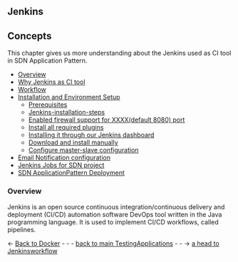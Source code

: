 ## Jenkins

## Concepts
This chapter gives us more understanding about the Jenkins used as CI tool in SDN Application Pattern.
* [Overview](#overview)
* [Why Jenkins as CI tool](./Jenkinsworkflow.md#why-jenkins-as-ci-tool)
* [Workflow](./Jenkinsworkflow.md#workflow)
* [Installation and Environment Setup](./InstallationAndEnvironmentSetup.md#installation-and-environment-setup)
    * [Prerequisites](./InstallationAndEnvironmentSetup.md#prerequisites)
    * [Jenkins-installation-steps](./InstallationAndEnvironmentSetup.md#Jenkins-installation-steps)
    * [Enabled firewall support for XXXX(default 8080) port](./InstallationAndEnvironmentSetup.md#enabled-firewall-support-for-xxxxdefault-8080-port)
    * [Install all required plugins](./InstallationAndEnvironmentSetup.md#install-all-required-plugins)
    * [Installing it through our Jenkins dashboard](./InstallationAndEnvironmentSetup.md#installing-it-through-our-jenkins-dashboard)
    * [Download and install manually](./InstallationAndEnvironmentSetup.md#download-and-install-manually)
    * [Configure master-slave configuration](./InstallationAndEnvironmentSetup.md#configure-master-slave-configuration)
* [Email Notification configuration](./EmailNotificationConfiguration.md#email-notification-configuration)
* [Jenkins Jobs for SDN project](./JenkinsJobsAndSDNDeployment.md#list-of-jenkins-jobs-for-this-sdn-project)
* [SDN ApplicationPattern Deployment](./JenkinsJobsAndSDNDeployment.md#sdn-applicationpattern-deployment)


### Overview 
Jenkins is an open source continuous integration/continuous delivery and deployment (CI/CD) automation software DevOps tool written in the Java programming language. It is used to implement CI/CD workflows, called pipelines.


<- [Back to Docker](../Git/GitCommands.md) - - - [back to main TestingApplications](../../../TestingApplications.md) - - -> [a head to Jenkinsworkflow](./Jenkinsworkflow.md)
